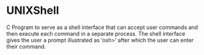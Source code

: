 # UNIXShell
C Program to serve as a shell interface that can accept user commands and then execute each command in a separate process. The shell interface gives the user a prompt illustrated as ‘osh>’ after which the user can enter their command.
